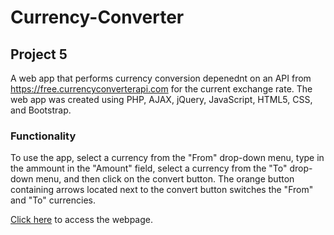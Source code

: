 # Currency-Converter

## Project 5
A web app that performs currency conversion depenednt on an API from https://free.currencyconverterapi.com for the current exchange rate. The web app was created using PHP, AJAX, jQuery, JavaScript, HTML5, CSS, and Bootstrap.

### Functionality
To use the app, select a currency from the "From" drop-down menu, type in the ammount in the "Amount" field, select a currency from the "To" drop-down menu, and then click on the convert button. The orange button containing arrows located next to the convert button switches the "From" and "To" currencies.

[Click here](http://lamp.cse.fau.edu/~rmonterrosas2015/p5/ "Project 5") to access the webpage.
